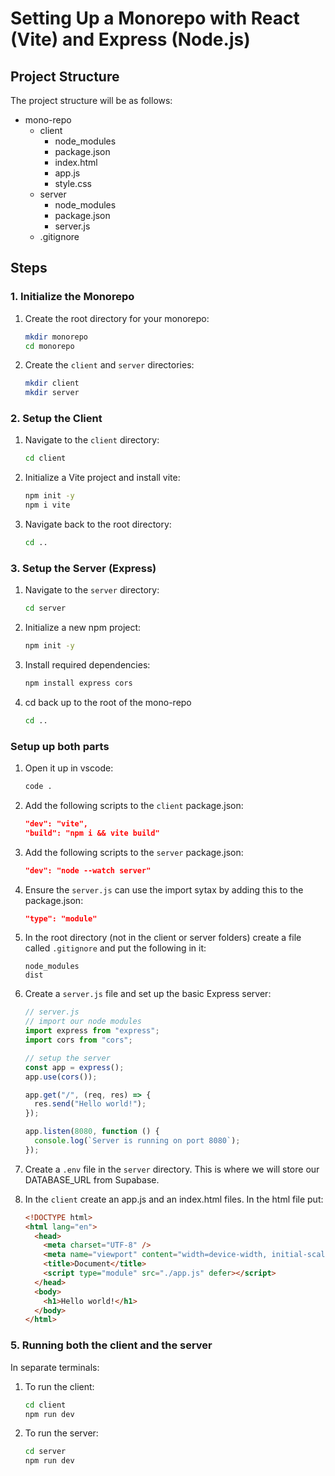 # Setting Up a Monorepo with React (Vite) and Express (Node.js)

## Project Structure

The project structure will be as follows:

- mono-repo
  - client
    - node_modules
    - package.json
    - index.html
    - app.js
    - style.css
  - server
    - node_modules
    - package.json
    - server.js
  - .gitignore

## Steps

### 1. Initialize the Monorepo

1. Create the root directory for your monorepo:

   ```bash
   mkdir monorepo
   cd monorepo
   ```

2. Create the `client` and `server` directories:
   ```bash
   mkdir client
   mkdir server
   ```

### 2. Setup the Client

1. Navigate to the `client` directory:

   ```bash
   cd client
   ```

2. Initialize a Vite project and install vite:

   ```bash
   npm init -y
   npm i vite
   ```

3. Navigate back to the root directory:
   ```bash
   cd ..
   ```

### 3. Setup the Server (Express)

1. Navigate to the `server` directory:

   ```bash
   cd server
   ```

2. Initialize a new npm project:

   ```bash
   npm init -y
   ```

3. Install required dependencies:

   ```bash
   npm install express cors
   ```

4. cd back up to the root of the mono-repo
   ```bash
   cd ..
   ```

### Setup up both parts

1. Open it up in vscode:

   ```bash
   code .
   ```

2. Add the following scripts to the `client` package.json:

   ```json
   "dev": "vite",
   "build": "npm i && vite build"
   ```

3. Add the following scripts to the `server` package.json:

   ```json
   "dev": "node --watch server"
   ```

4. Ensure the `server.js` can use the import sytax by adding this to the package.json:

   ```json
   "type": "module"
   ```

5. In the root directory (not in the client or server folders) create a file called `.gitignore` and put the following in it:

   ```
   node_modules
   dist
   ```

6. Create a `server.js` file and set up the basic Express server:

   ```js
   // server.js
   // import our node modules
   import express from "express";
   import cors from "cors";

   // setup the server
   const app = express();
   app.use(cors());

   app.get("/", (req, res) => {
     res.send("Hello world!");
   });

   app.listen(8080, function () {
     console.log(`Server is running on port 8080`);
   });
   ```

7. Create a `.env` file in the `server` directory. This is where we will store our DATABASE_URL from Supabase.

8. In the `client` create an app.js and an index.html files. In the html file put:
   ```html
   <!DOCTYPE html>
   <html lang="en">
     <head>
       <meta charset="UTF-8" />
       <meta name="viewport" content="width=device-width, initial-scale=1.0" />
       <title>Document</title>
       <script type="module" src="./app.js" defer></script>
     </head>
     <body>
       <h1>Hello world!</h1>
     </body>
   </html>
   ```

### 5. Running both the client and the server

In separate terminals:

1. To run the client:

   ```bash
   cd client
   npm run dev
   ```

2. To run the server:
   ```bash
   cd server
   npm run dev
   ```
